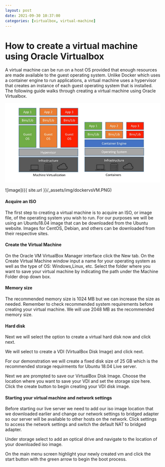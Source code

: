 ```yaml
---
layout: post
date: 2021-09-30 10:37:00
categories: [virtualbox, virtual-machine]
---
```


<h1>How to create a virtual machine using Oracle Virtualbox</h1>

A virtual machine can be run on a host OS provided that enough resources are made available to the guest operating
system.  Unlike Docker which uses a container engine to run applications, a virtual machine uses a hypervisor that 
creates an instance of each guest operating system that is installed.  The following guide walks through creating a
virtual machine using Oracle Virtualbox.

<img src="/_assets/img/dockervsVM.PNG">

![image]({{ site.url }}/_assets/img/dockervsVM.PNG)

<h4>Acquire an ISO</h4>

The first step to creating a virtual machine is to acquire an ISO, or image file, of the operating system you wish to
run.  For our purposes we will be using an Ubuntu18.04 image that can be downloaded from the Ubuntu website.  Images
for CentOS, Debian, and others can be downloaded from their respective sites.

<h4>Create the Virtual Machine</h4>

On the Oracle VM VirtualBox Manager interface click the New tab.
On the Create Virtual Machine window input a name for your operating system as well as the type of OS: Windows,Linux, etc.
Select the folder where you want to save your virtual machine by indicating the path under the Machine Folder drop down box.

<h4>Memory size</h4>

The recommended memory size is 1024 MB but we can increase the size as needed.  Remember to check recommended system
requirements before creating your virtual machine.  We will use 2048 MB as the recommended memory size.

<h4>Hard disk</h4>

Next we will select the option to create a virtual hard disk now and click next.

We will select to create a VDI (VirtualBox Disk Image) and click next.

For our demonstration we will create a fixed disk size of 25 GB which is the recommended storage requirments for 
Ubuntu 18.04 Live server.

Next we are prompted to save our VirtualBox Disk Image.  Choose the location where you want to save your VDI and 
set the storage size here.  Click the create button to begin creating your VDI disk image.

<h4>Starting your virtual machine and network settings</h4>

Before starting our live server we need to add our iso image location that we downloaded earlier and change our 
network settings to bridged adapter so our server will be available to other hosts on the network.  Click settings 
to access the network settings and switch the default NAT to bridged adapter.

Under storage select to add an optical drive and navigate to the location of your downloaded iso image.

On the main menu screen highlight your newly created vm and click the start button with the green arrow to begin the
boot process.
